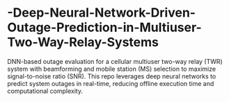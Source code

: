 # -Deep-Neural-Network-Driven-Outage-Prediction-in-Multiuser-Two-Way-Relay-Systems
DNN-based outage evaluation for a cellular multiuser two-way relay (TWR) system with beamforming and mobile station (MS) selection to maximize signal-to-noise ratio (SNR). This repo leverages deep neural networks to predict system outages in real-time, reducing offline execution time and computational complexity.
